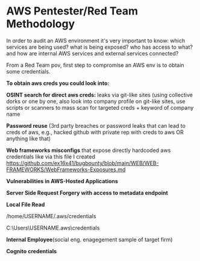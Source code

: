 # AWS Pentester/Red Team Methodology

In order to audit an AWS environment it's very important to know: 
which services are being used?
what is being exposed?
who has access to what?
and how are internal AWS services and external services connected?

From a Red Team pov, first step to compromise an AWS env is to obtain some credentials. 

**To obtain aws creds you could look into:**

**OSINT search for direct aws creds:** leaks via git-like sites (using collective dorks or one by one, also look into company profile on git-like sites, use scripts or scanners to mass scan for targeted creds + keyword of company name

**Password reuse** (3rd party breaches or password leaks that can lead to creds of aws, e.g., hacked github with private rep with creds to aws OR anything like that) 

**Web frameworks misconfigs** that expose directly hardcoded aws credentials like via this file I created https://github.com/ex16x41/bugbounty/blob/main/WEB/WEB-FRAMEWORKS/WebFrameworks-Exposures.md

**Vulnerabilities in AWS-Hosted Applications**

**Server Side Request Forgery with access to metadata endpoint**

**Local File Read**

 /home/USERNAME/.aws/credentials

 C:\Users\USERNAME\.aws\credentials

**Internal Employee**(social eng. enagegement sample of target firm)

**Cognito credentials**
